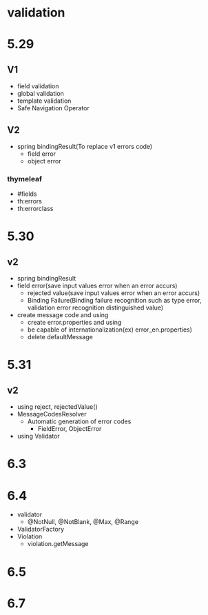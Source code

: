 # validation

# 5.29
## V1
- field validation 
- global validation
- template validation
- Safe Navigation Operator
## V2
- spring bindingResult(To replace v1 errors code)
  - field error
  - object error
### thymeleaf
  - #fields
  - th:errors
  - th:errorclass

# 5.30
## v2
- spring bindingResult
- field error(save input values error when an error accurs)
  - rejected value(save input values error when an error accurs)
  - Binding Failure(Binding failure recognition such as type error, validation error recognition distinguished value)
- create message code and using
  - create error.properties and using 
  - be capable of internationalization(ex) error_en.properties)
  - delete defaultMessage

# 5.31
## v2
- using reject, rejectedValue()
- MessageCodesResolver
  - Automatic generation of error codes
    - FieldError, ObjectError
- using Validator

# 6.3
# 6.4
- validator
  - @NotNull, @NotBlank, @Max, @Range
- ValidatorFactory
- Violation
  - violation.getMessage

# 6.5

# 6.7
